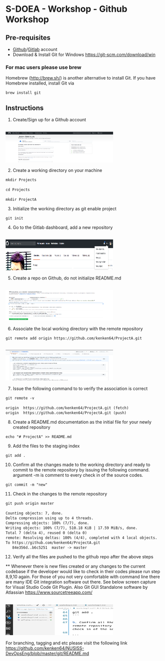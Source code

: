 # S-DOEA - Workshop - Github Workshop

## Pre-requisites 
* [Github](https://github.com/)/[Gitlab](https://about.gitlab.com/) account
* Download & Install Git for Windows https://git-scm.com/download/win

### For mac users please use brew 

Homebrew (http://brew.sh/) is another alternative to install Git. If you have Homebrew installed, install Git via

```
brew install git
```

## Instructions

1. Create/Sign up for a Github account
<br>
<img style="width:350px;height:100px; float: center;" src="./screens/git1.png"/>
<br>

2. Create a working directory on your machine

```
mkdir Projects

cd Projects

mkdir ProjectA

```
3. Initialize the working directory as git enable project

```
git init
```

4. Go to the Gitlab dashboard, add a new repository
<br>
<img style="width:350px;height:100px; float: center;" src="./screens/git2.png"/>
<br>


5. Create a repo on Github, do not initialize README.md
<br>
<img style="width:350px;height:100px; float: center;" src="./screens/git3.png"/>
<br>

6. Associate the local working directory with the remote repository

```
git remote add origin https://github.com/kenken64/ProjectA.git
```

<br>
<img style="width:350px;height:100px; float: center;" src="./screens/git4.png"/>
<br>

7. Issue the following command to to verify the association is correct

```
git remote -v

origin	https://github.com/kenken64/ProjectA.git (fetch)
origin	https://github.com/kenken64/ProjectA.git (push)
```

8. Create a README.md documentation as the initial file for your newly created repository

```
echo "# ProjectA" >> README.md
```

9. Add the files to the staging index

```
git add .
```

10. Confirm all the changes made to the working directory and ready to commit to the remote repository by issuing the following command. argument -m is comment to every check in of the source codes.

```
git commit -m "new"
```

11. Check in the changes to the remote repository

```
git push origin master

Counting objects: 7, done.
Delta compression using up to 4 threads.
Compressing objects: 100% (7/7), done.
Writing objects: 100% (7/7), 510.18 KiB | 17.59 MiB/s, done.
Total 7 (delta 4), reused 0 (delta 0)
remote: Resolving deltas: 100% (4/4), completed with 4 local objects.
To https://github.com/kenken64/ProjectA.git
   84e356d..b6c5251  master -> master
```

12. Verify all the files are pushed to the github repo after the above steps

** Whenever there is new files created or any changes to the current codebase if the developer would like to check in their codes please run step 8,9,10 again. For those of you not very comfortable with command line there are many IDE Git integration software out there. See below screen capture for Visual Studio Code Git Plugin. Also Git GUI Standalone software by Atlassian https://www.sourcetreeapp.com/

<br>
<img style="width:350px;height:100px; float: center;" src="./screens/git5.png"/>
<br>

For branching, tagging and etc please visit the following link https://github.com/kenken64/NUSISS-DevOpsEng/blob/master/git/README.md